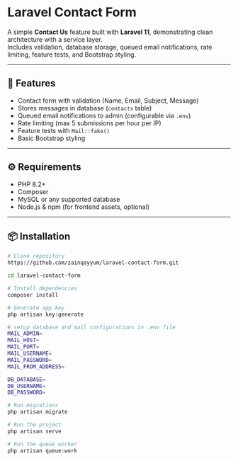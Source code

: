# Laravel Contact Form

A simple **Contact Us** feature built with **Laravel 11**, demonstrating clean architecture with a service layer.  
Includes validation, database storage, queued email notifications, rate limiting, feature tests, and Bootstrap styling.  

---

## 🚀 Features
- Contact form with validation (Name, Email, Subject, Message)  
- Stores messages in database (`contacts` table)  
- Queued email notifications to admin (configurable via `.env`)  
- Rate limiting (max 5 submissions per hour per IP)  
- Feature tests with `Mail::fake()`  
- Basic Bootstrap styling  

---

## ⚙️ Requirements
- PHP 8.2+  
- Composer  
- MySQL or any supported database  
- Node.js & npm (for frontend assets, optional)  

---

## 📦 Installation

```bash
# Clone repository
https://github.com/zainqayyum/laravel-contact-form.git

cd laravel-contact-form

# Install dependencies
composer install

# Generate app key
php artisan key:generate

# setup database and mail configurations in .env file
MAIL_ADMIN=
MAIL_HOST=
MAIL_PORT=
MAIL_USERNAME=
MAIL_PASSWORD=
MAIL_FROM_ADDRESS=

DB_DATABASE=
DB_USERNAME=
DB_PASSWORD=

# Run migrations
php artisan migrate

# Run the project
php artisan serve

# Run the queue worker
php artisan queue:work
